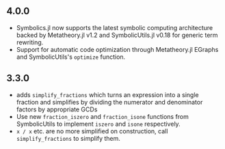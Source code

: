 ## 4.0.0
- Symbolics.jl now supports the latest symbolic computing architecture backed by Metatheory.jl v1.2
  and SymbolicUtils.jl v0.18 for generic term rewriting.
- Support for automatic code optimization through Metatheory.jl EGraphs and SymbolicUtils's `optimize` function.

## 3.3.0

- adds `simplify_fractions` which turns an expression into a single fraction
  and simplifies by dividing the numerator and denominator factors by
  appropriate GCDs
- Use new `fraction_iszero` and `fraction_isone` functions from SymbolicUtils
  to implement `iszero` and `isone` respectively.
- `x / x` etc. are no more simplified on construction, call
  `simplify_fractions` to simplify them.
